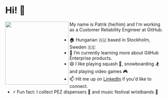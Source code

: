 # Hi! 👋

<img align="left" width="200" src="https://user-images.githubusercontent.com/7755055/145540632-65b6bc2b-2720-44f9-bbee-35a577fead55.png">

My name is Patrik (he/him) and I'm working as a Customer Reliability Engineer at GitHub.

- 🏠 Hungarian 🇭🇺 based in Stockholm, Sweden 🇸🇪
- 🌱 I’m currently learning more about GitHub Enterprise products.
- 😄 I like playing squash 🎾, snowboarding 🏂 and playing video games 🎮
- 📫 Hit me up on [LinkedIn](https://www.linkedin.com/in/patrikpolyak/) if you'd like to connect.
- ⚡ Fun fact: I collect PEZ dispensers 🍬 and music festival wristbands 🎵

<!--
**patrikpolyak/patrikpolyak** is a ✨ _special_ ✨ repository because its `README.md` (this file) appears on your GitHub profile.

Here are some ideas to get you started:

- 🔭 I’m currently working on ...
- 🌱 I’m currently learning ...
- 👯 I’m looking to collaborate on ...
- 🤔 I’m looking for help with ...
- 💬 Ask me about ...
- 📫 How to reach me: ...
- 😄 Pronouns: ...
- ⚡ Fun fact: ...
-->

